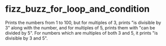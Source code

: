 # fizz_buzz_for_loop_and_condition
Prints the numbers from 1 to 100, but for multiples of 3, prints "is divisible by 3" along with the number, and for multiples of 5, prints them with "can be divided by 5". For numbers which are multiples of both 3 and 5, it prints "is divisible by 3 and 5".
